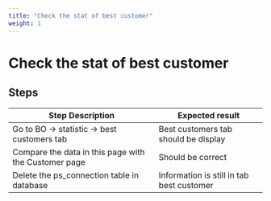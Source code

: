 ```yaml
---
title: "Check the stat of best customer"
weight: 1
---
```


# Check the stat of best customer
## Steps
| Step Description | Expected result |
| ----- | ----- |
| Go to BO -> statistic -> best customers tab | Best customers tab should be display |
| Compare the data in this page with the Customer page | Should be correct |
| Delete the ps_connection table in database | Information is still in tab best customer |
